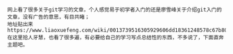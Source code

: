     网上看了很多关于git学习的文章，个人感觉易于初学者入门的还是廖雪峰关于介绍git入门的文章，没有广告的意思，有目共睹；
	地址贴出来 https://www.liaoxuefeng.com/wiki/0013739516305929606dd18361248578c67b8067c8c017b000
	在这里拾人牙慧，也看了很多遍，有必要给自己的学习写点总结性的东西，不多说了，下面直奔主题吧。


	
	
	
	
	
	
	
	
	
	
	
	
